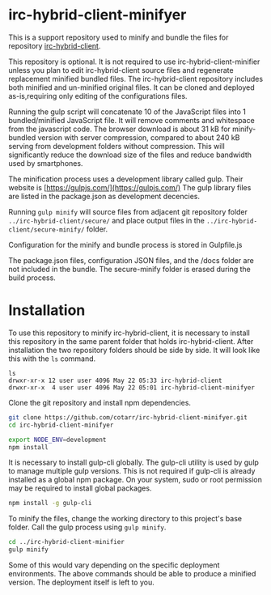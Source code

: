 # irc-hybrid-client-minifyer

This is a support repository used to minify and bundle the files for
repository [irc-hybrid-client](https://github.com/cotarr/irc-hybrid-client).

This repository is optional. It is not required to use irc-hybrid-client-minifier unless
you plan to edit irc-hybrid-client source files and regenerate replacement minified bundled files.
The irc-hybrid-client repository includes both minified and un-minified original files.
It can be cloned and deployed as-is,requiring only editing of the configurations files.

Running the gulp script will concatenate 10 of the JavaScript
files into 1 bundled/minified JavaScript file.
It will remove comments and whitespace from the javascript code.
The browser download is about 31 kB for minify-bundled version
with server compression, compared to about 240 kB serving
from development folders without compression.
This will significantly reduce the download size of the files
and reduce bandwidth used by smartphones.

The minification process uses a development library called gulp.
Their website is [https://gulpjs.com/](https://gulpjs.com/)
The gulp library files are listed in the package.json as development decencies.

Running `gulp minify` will source files from adjacent git repository folder
`../irc-hybrid-client/secure/`
and place output files in the `../irc-hybrid-client/secure-minify/`
folder.

Configuration for the minify and bundle process is stored in Gulpfile.js

The package.json files, configuration JSON files, and the /docs folder are not included in the bundle.
The secure-minify folder is erased during the build process.

# Installation

To use this repository to minify irc-hybrid-client, it is necessary
to install this repository in the same parent folder that holds irc-hybrid-client.
After installation the two repository folders should be side by side.
It will look like this with the `ls` command.

```
ls
drwxr-xr-x 12 user user 4096 May 22 05:33 irc-hybrid-client
drwxr-xr-x  4 user user 4096 May 22 05:01 irc-hybrid-client-minifyer
```

Clone the git repository and install npm dependencies.

```bash
git clone https://github.com/cotarr/irc-hybrid-client-minifyer.git
cd irc-hybrid-client-minifyer

export NODE_ENV=development
npm install
```

It is necessary to install gulp-cli globally.
The gulp-cli utility is used by gulp to manage multiple gulp versions.
This is not required if gulp-cli is already installed as a global npm package.
On your system, sudo or root permission may be required to install global packages.

```bash
npm install -g gulp-cli
```

To minify the files, change the working directory to this project's base folder.
Call the gulp process using `gulp minify`.

```bash
cd ../irc-hybrid-client-minifier
gulp minify
```

Some of this would vary depending on the specific deployment environments.
The above commands should be able to produce a minified version.
The deployment itself is left to you.
